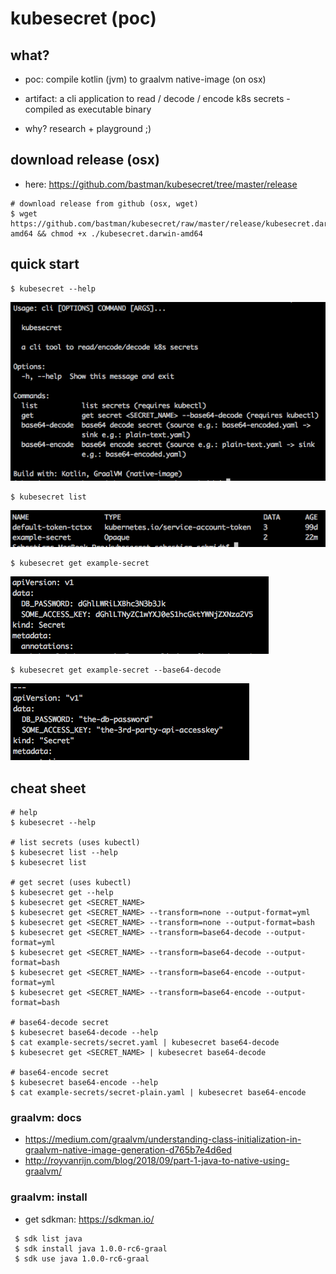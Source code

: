 # kubesecret (poc)

## what?
- poc: compile kotlin (jvm) to graalvm native-image (on osx)
- artifact: a cli application to read / decode / encode k8s secrets - compiled as executable binary

- why? research + playground ;)

## download release (osx)

- here: https://github.com/bastman/kubesecret/tree/master/release

```
# download release from github (osx, wget)
$ wget https://github.com/bastman/kubesecret/raw/master/release/kubesecret.darwin-amd64 && chmod +x ./kubesecret.darwin-amd64
```

## quick start
```
$ kubesecret --help
```
![Alt text](docs/kubesecret_help.png?raw=true "screenshot")

```
$ kubesecret list
```
![Alt text](docs/kubesecret_list.png?raw=true "screenshot")

```
$ kubesecret get example-secret
```
![Alt text](docs/kubesecret_get.png?raw=true "screenshot")

```
$ kubesecret get example-secret --base64-decode
```
![Alt text](docs/kubesecret_get_and_decode.png?raw=true "screenshot")



## cheat sheet 

```
# help
$ kubesecret --help

# list secrets (uses kubectl)
$ kubesecret list --help
$ kubesecret list

# get secret (uses kubectl)
$ kubesecret get --help
$ kubesecret get <SECRET_NAME>
$ kubesecret get <SECRET_NAME> --transform=none --output-format=yml
$ kubesecret get <SECRET_NAME> --transform=none --output-format=bash
$ kubesecret get <SECRET_NAME> --transform=base64-decode --output-format=yml
$ kubesecret get <SECRET_NAME> --transform=base64-decode --output-format=bash
$ kubesecret get <SECRET_NAME> --transform=base64-encode --output-format=yml
$ kubesecret get <SECRET_NAME> --transform=base64-encode --output-format=bash

# base64-decode secret
$ kubesecret base64-decode --help
$ cat example-secrets/secret.yaml | kubesecret base64-decode
$ kubesecret get <SECRET_NAME> | kubesecret base64-decode

# base64-encode secret
$ kubesecret base64-encode --help
$ cat example-secrets/secret-plain.yaml | kubesecret base64-encode

```



### graalvm: docs
- https://medium.com/graalvm/understanding-class-initialization-in-graalvm-native-image-generation-d765b7e4d6ed
- http://royvanrijn.com/blog/2018/09/part-1-java-to-native-using-graalvm/

### graalvm: install
- get sdkman: https://sdkman.io/

```
 $ sdk list java
 $ sdk install java 1.0.0-rc6-graal
 $ sdk use java 1.0.0-rc6-graal
```